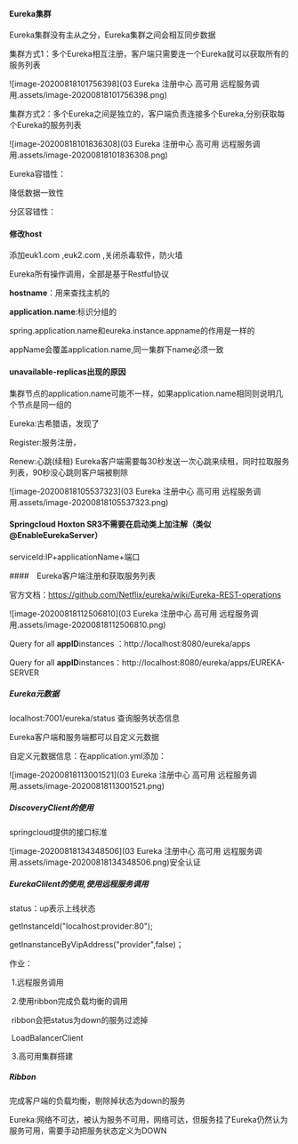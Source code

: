 #### Eureka集群

Eureka集群没有主从之分，Eureka集群之间会相互同步数据

集群方式1：多个Eureka相互注册，客户端只需要连一个Eureka就可以获取所有的服务列表

![image-20200818101756398](03 Eureka 注册中心 高可用 远程服务调用.assets/image-20200818101756398.png)

集群方式2：多个Eureka之间是独立的，客户端负责连接多个Eureka,分别获取每个Eureka的服务列表

![image-20200818101836308](03 Eureka 注册中心 高可用 远程服务调用.assets/image-20200818101836308.png)

Eureka容错性：

降低数据一致性

分区容错性：

#### 修改host

添加euk1.com ,euk2.com ,关闭杀毒软件，防火墙

Eureka所有操作调用，全部是基于Restful协议

**hostname**：用来查找主机的

**application.name**:标识分组的

spring.application.name和eureka.instance.appname的作用是一样的

appName会覆盖application.name,同一集群下name必须一致

#### unavailable-replicas出现的原因

集群节点的application.name可能不一样，如果application.name相同则说明几个节点是同一组的

Eureka:古希腊语，发现了

Register:服务注册，

Renew:心跳(续租) Eureka客户端需要每30秒发送一次心跳来续租，同时拉取服务列表，90秒没心跳则客户端被剔除

![image-20200818105537323](03 Eureka 注册中心 高可用 远程服务调用.assets/image-20200818105537323.png)



#### Springcloud Hoxton SR3不需要在启动类上加注解（类似@EnableEurekaServer）

serviceId:IP+applicationName+端口

####　Eureka客户端注册和获取服务列表

官方文档：https://github.com/Netflix/eureka/wiki/Eureka-REST-operations

![image-20200818112506810](03 Eureka 注册中心 高可用 远程服务调用.assets/image-20200818112506810.png)

Query for all **appID**instances ：http://localhost:8080/eureka/apps 

Query for all **appID**instances：http://localhost:8080/eureka/apps/EUREKA-SERVER

##### Eureka元数据

localhost:7001/eureka/status 查询服务状态信息

Eureka客户端和服务端都可以自定义元数据

自定义元数据信息：在application.yml添加：

![image-20200818113001521](03 Eureka 注册中心 高可用 远程服务调用.assets/image-20200818113001521.png)

##### DiscoveryClient的使用

springcloud提供的接口标准

![image-20200818134348506](03 Eureka 注册中心 高可用 远程服务调用.assets/image-20200818134348506.png)安全认证

#####  EurekaClilent的使用,使用远程服务调用

status：up表示上线状态

getInstanceId("localhost:provider:80");

getInanstanceByVipAddress("provider",false)；

作业：

​	1.远程服务调用

​	2.使用ribbon完成负载均衡的调用

​	ribbon会把status为down的服务过滤掉

​	LoadBalancerClient

​	3.高可用集群搭建

##### Ribbon

完成客户端的负载均衡，剔除掉状态为down的服务

Eureka:网络不可达，被认为服务不可用，网络可达，但服务挂了Eureka仍然认为服务可用，需要手动把服务状态定义为DOWN

